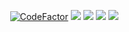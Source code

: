 
<p align="center">
    <a href="https://www.codefactor.io/repository/github/idzero23/saintaries"><img src="https://www.codefactor.io/repository/github/idzero23/saintaries/badge?s=745e055fa302e5a4447c78cc7209bfcac5798841" alt="CodeFactor" /></a>
    <a href="https://github.com/idzero23/SaintAries"> <img src="https://img.shields.io/github/repo-size/idzero23/SaintAries?color=orange&logo=github&logoColor=green&style=for-the-badge" /></a>
    <a href="https://github.com/idzero23/SaintAries/commits/prince"> <img src="https://img.shields.io/github/last-commit/idzero23/SaintAries?color=brown&logo=github&logoColor=green&style=for-the-badge" /></a>
    <a href="https://github.com/idzero23/SaintAries/issues"> <img src="https://img.shields.io/github/issues/idzero23/SaintAries?color=blueviolet&logo=github&logoColor=green&style=for-the-badge" /></a>
    <a href="https://pypi.org/project/Telethon/"> <img src="https://img.shields.io/pypi/v/telethon?color=yellow&label=telethon&logo=python&logoColor=green&style=for-the-badge" /></a>
</p>
